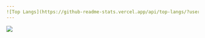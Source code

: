 ```yaml
---
![Top Langs](https://github-readme-stats.vercel.app/api/top-langs/?username=verticous&theme=tokyonight)
---
```

![](https://komarev.com/ghpvc/?username=verticous&style=for-the-badge)

